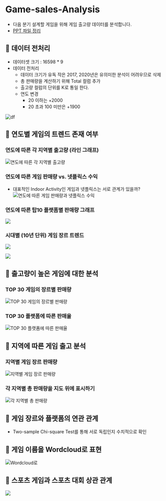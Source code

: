 # Game-sales-Analysis

- 다음 분기 설계할 게임을 위해 게임 출고량 데이터를 분석합니다. 
- [PPT 파일 정리](https://da-journal.com/entry/%ED%94%84%EB%A1%9C%EC%A0%9D%ED%8A%B8-%EA%B2%8C%EC%9E%84-%EC%84%A4%EA%B3%84%EB%A5%BC-%EC%9C%84%ED%95%9C-%EB%8D%B0%EC%9D%B4%ED%84%B0-%EB%B6%84%EC%84%9D-1?category=889720)

## 📌 데이터 전처리
- 데이터셋 크기 : 16598 * 9 
- 데이터 전처리 
    - 데이터 크기가 유독 작은 2017, 2020년은 유의미한 분석이 어려우므로 삭제
    - 총 판매량을 계산하기 위해 Total 컬럼 추가
    - 출고량 컬럼의 단위를 K로 통일 한다.
    - 연도 변경
        - 20 이하는 +2000
        - 20 초과 100 미만은 +1900
        
![df](https://github.com/DAWUNHAN/Game-sales-Analysis/blob/master/image/df.png?raw=true)

<!-- #region -->
## 📌 연도별 게임의 트렌드 존재 여부


### 연도에 따른 각 지역별 출고량 (라인 그래프)
![연도에 따른 각 지역별 출고량](https://github.com/DAWUNHAN/Game-sales-Analysis/blob/master/image/%EC%97%B0%EB%8F%84%EC%97%90%20%EB%94%B0%EB%A5%B8%20%EC%A7%80%EC%97%AD%EB%B3%84%20%EC%B6%9C%EA%B3%A0%EB%9F%89.png?raw=true)

### 연도에 따른 게임 판매량 vs. 넷플릭스 수익
- 대표적인 Indoor Activity인 게임과 넷플릭스는 서로 관계가 있을까?
![연도에 따른 게임 판매량과 넷플릭스 수익](https://github.com/DAWUNHAN/Game-sales-Analysis/blob/master/image/%EA%B2%8C%EC%9E%84%20%EC%B6%9C%EA%B3%A0%EB%9F%89%EA%B3%BC%20%EB%84%B7%ED%94%8C%EB%A6%AD%EC%8A%A4%20%EC%88%98%EC%9D%B5%20%EB%B9%84%EA%B5%90.png?raw=true)

### 연도에 따른 탑10 플랫폼별 판매량 그래프
![](https://github.com/DAWUNHAN/Game-sales-Analysis/blob/master/image/%EC%97%B0%EB%8F%84%EC%97%90%20%EB%94%B0%EB%A5%B8%20TOP10%20%ED%94%8C%EB%9E%AB%ED%8F%BC%EB%B3%84%20%ED%8C%90%EB%A7%A4%EB%9F%89.png?raw=true)

### 시대별 (10년 단위) 게임 장르 트렌드
![](https://github.com/DAWUNHAN/Game-sales-Analysis/blob/master/image/%EA%B0%81%20%EC%8B%9C%EB%8C%80%EC%9D%98%20%EA%B2%8C%EC%9E%84%20%EC%9E%A5%EB%A5%B4%EB%B3%84%20%ED%8C%90%EB%A7%A4%EB%9F%89%20scatter.png?raw=true)

![](https://github.com/DAWUNHAN/Game-sales-Analysis/blob/master/image/%EA%B0%81%20%EC%8B%9C%EB%8C%80%EC%9D%98%20%EA%B2%8C%EC%9E%84%20%EC%9E%A5%EB%A5%B4%EB%B3%84%20%ED%8C%90%EB%A7%A4%EB%9F%89.png?raw=true)
<!-- #endregion -->

## 📌 출고량이 높은 게임에 대한 분석

### TOP 30 게임의 장르별 판매량
![TOP 30 게임의 장르별 판매량](https://github.com/DAWUNHAN/Game-sales-Analysis/blob/master/image/TOP%2030%20%EA%B2%8C%EC%9E%84%EC%9D%98%20%EC%9E%A5%EB%A5%B4%EB%B3%84%20%ED%8C%90%EB%A7%A4%EB%9F%89.png?raw=true)

### TOP 30 플랫폼에 따른 판매율
![TOP 30 플랫폼에 따른 판매율](https://github.com/DAWUNHAN/Game-sales-Analysis/blob/master/image/TOP%2030%20%ED%94%8C%EB%9E%AB%ED%8F%BC%EC%97%90%20%EB%94%B0%EB%A5%B8%20%ED%8C%90%EB%A7%A4%EC%9C%A8.png?raw=true)


## 📌 지역에 따른 게임 출고 분석

### 지역별 게임 장르 판매량
![지역별 게임 장르 판매량](https://github.com/DAWUNHAN/Game-sales-Analysis/blob/master/image/%EC%A7%80%EC%97%AD%EB%B3%84%20%EA%B2%8C%EC%9E%84%20%EC%9E%A5%EB%A5%B4%20%ED%8C%90%EB%A7%A4%EB%9F%89.png?raw=true)

### 각 지역별 총 판매량을 지도 위에 표시하기
![각 지역별 총 판매량](https://github.com/DAWUNHAN/Game-sales-Analysis/blob/master/image/%EC%A7%80%EC%97%AD%EB%B3%84%20%EA%B2%8C%EC%9E%84%20%EC%B6%9C%EA%B3%A0%EB%9F%89%20%EB%B9%84%EA%B5%90.png?raw=true)


## 📌 게임 장르와 플랫폼의 연관 관계

- Two-sample Chi-square Test를 통해 서로 독립인지 수치적으로 확인

## 📌 게임 이름을 Wordcloud로 표현

![Wordcloud로](https://github.com/DAWUNHAN/Game-sales-Analysis/blob/master/image/wordcloud.png?raw=true)

## 📌 스포츠 게임과 스포츠 대회 상관 관계
![](https://github.com/DAWUNHAN/Game-sales-Analysis/blob/master/image/%EC%8A%A4%ED%8F%AC%EC%B8%A0%20%EA%B2%8C%EC%9E%84%20%EC%B6%9C%EA%B3%A0%EB%9F%89%EA%B3%BC%20%EB%8C%80%ED%9A%8C%20%EA%B0%9C%EC%B5%9C%20%EC%97%AC%EB%B6%80%20%EB%B9%84%EA%B5%90.png?raw=true)

